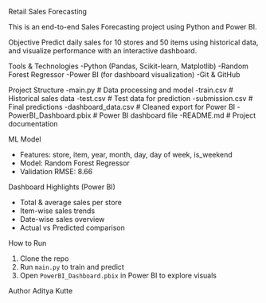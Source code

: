 Retail Sales Forecasting 

This is an end-to-end Sales Forecasting project using Python and Power BI.

Objective
Predict daily sales for 10 stores and 50 items using historical data, and visualize performance with an interactive dashboard.


Tools & Technologies
-Python (Pandas, Scikit-learn, Matplotlib)
-Random Forest Regressor
-Power BI (for dashboard visualization)
-Git & GitHub


Project Structure
-main.py # Data processing and model
-train.csv # Historical sales data
-test.csv # Test data for prediction
-submission.csv # Final predictions
-dashboard_data.csv # Cleaned export for Power BI
-PowerBI_Dashboard.pbix # Power BI dashboard file
-README.md # Project documentation




ML Model
- Features: store, item, year, month, day, day of week, is_weekend
- Model: Random Forest Regressor
- Validation RMSE: 8.66


Dashboard Highlights (Power BI)
- Total & average sales per store
- Item-wise sales trends
- Date-wise sales overview
- Actual vs Predicted comparison


How to Run
1. Clone the repo
2. Run `main.py` to train and predict
3. Open `PowerBI_Dashboard.pbix` in Power BI to explore visuals


Author
Aditya Kutte
